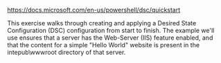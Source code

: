 https://docs.microsoft.com/en-us/powershell/dsc/quickstart

This exercise walks through creating and applying a Desired State Configuration (DSC) configuration from start to finish. The example we'll use ensures that a server has the Web-Server (IIS) feature enabled, and that the content for a simple "Hello World" website is present in the intepub\wwwroot directory of that server.